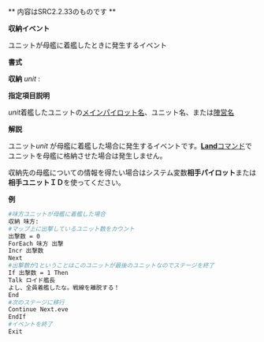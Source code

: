 ** 内容はSRC2.2.33のものです **

**収納イベント**

ユニットが母艦に着艦したときに発生するイベント

**書式**

**収納** *unit* :

**指定項目説明**

*unit*着艦したユニットの[メインパイロット名](メインパイロット名.md)、ユニット名、または[陣営名](陣営名.md)

**解説**

ユニット*unit* が母艦に着艦した場合に発生するイベントです。[**Land**コマンド](Landコマンド.md)でユニットを母艦に格納させた場合は発生しません。

収納先の母艦についての情報を得たい場合はシステム変数**相手パイロット**または**相手ユニットＩＤ**を使ってください。

**例**
```sh
#味方ユニットが母艦に着艦した場合
収納 味方:
#マップ上に出撃しているユニット数をカウント
出撃数 = 0
ForEach 味方 出撃
Incr 出撃数
Next
#出撃数が1ということはこのユニットが最後のユニットなのでステージを終了
If 出撃数 = 1 Then
Talk ロイド艦長
よし、全員着艦したな。戦線を離脱する！
End
#次のステージに移行
Continue Next.eve
EndIf
#イベントを終了
Exit
```

